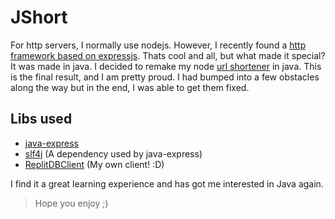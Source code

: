# JShort

For http servers, I normally use nodejs. However, I recently found a [http framework based on expressjs](https://github.com/Simonwep/java-express/). Thats cool and all, but what made it special? It was made in java. I decided to remake my node [url shortener](https://replit.com/@EpicGamer007/short) in java. This is the final result, and I am pretty proud. I had bumped into a few obstacles along the way but in the end, I was able to get them fixed.

## Libs used

* [java-express](https://github.com/Simonwep/java-express/)
* [slf4j](https://github.com/qos-ch/slf4j) (A dependency used by java-express)
* [ReplitDBClient](https://github.com/EpicGamer007/ReplitDBClient) (My own client! :D)

I find it a great learning experience and has got me interested in Java again.

> Hope you enjoy ;)
